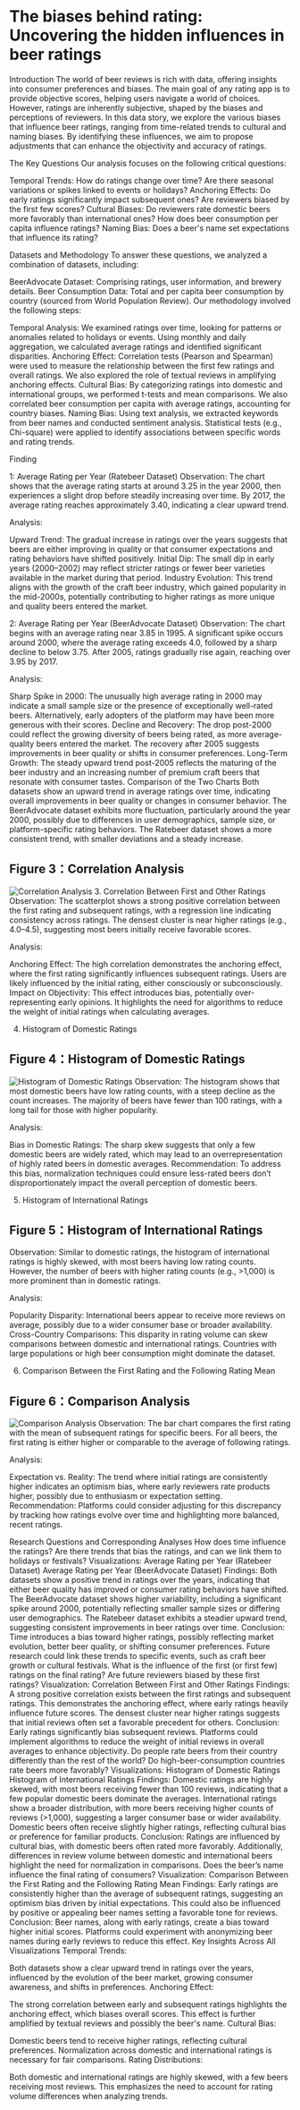 # The biases behind rating: Uncovering the hidden influences in beer ratings

Introduction
The world of beer reviews is rich with data, offering insights into consumer preferences and biases. The main goal of any rating app is to provide objective scores, helping users navigate a world of choices. However, ratings are inherently subjective, shaped by the biases and perceptions of reviewers. In this data story, we explore the various biases that influence beer ratings, ranging from time-related trends to cultural and naming biases. By identifying these influences, we aim to propose adjustments that can enhance the objectivity and accuracy of ratings.

The Key Questions
Our analysis focuses on the following critical questions:

Temporal Trends: How do ratings change over time? Are there seasonal variations or spikes linked to events or holidays?
Anchoring Effects: Do early ratings significantly impact subsequent ones? Are reviewers biased by the first few scores?
Cultural Biases: Do reviewers rate domestic beers more favorably than international ones? How does beer consumption per capita influence ratings?
Naming Bias: Does a beer's name set expectations that influence its rating?

Datasets and Methodology
To answer these questions, we analyzed a combination of datasets, including:

BeerAdvocate Dataset: Comprising ratings, user information, and brewery details.
Beer Consumption Data: Total and per capita beer consumption by country (sourced from World Population Review).
Our methodology involved the following steps:

Temporal Analysis: We examined ratings over time, looking for patterns or anomalies related to holidays or events. Using monthly and daily aggregation, we calculated average ratings and identified significant disparities.
Anchoring Effect: Correlation tests (Pearson and Spearman) were used to measure the relationship between the first few ratings and overall ratings. We also explored the role of textual reviews in amplifying anchoring effects.
Cultural Bias: By categorizing ratings into domestic and international groups, we performed t-tests and mean comparisons. We also correlated beer consumption per capita with average ratings, accounting for country biases.
Naming Bias: Using text analysis, we extracted keywords from beer names and conducted sentiment analysis. Statistical tests (e.g., Chi-square) were applied to identify associations between specific words and rating trends.

Finding


1: Average Rating per Year (Ratebeer Dataset)
Observation:
The chart shows that the average rating starts at around 3.25 in the year 2000, then experiences a slight drop before steadily increasing over time. By 2017, the average rating reaches approximately 3.40, indicating a clear upward trend.

Analysis:

Upward Trend: The gradual increase in ratings over the years suggests that beers are either improving in quality or that consumer expectations and rating behaviors have shifted positively.
Initial Dip: The small dip in early years (2000–2002) may reflect stricter ratings or fewer beer varieties available in the market during that period.
Industry Evolution: This trend aligns with the growth of the craft beer industry, which gained popularity in the mid-2000s, potentially contributing to higher ratings as more unique and quality beers entered the market.

2: Average Rating per Year (BeerAdvocate Dataset)
Observation:
The chart begins with an average rating near 3.85 in 1995. A significant spike occurs around 2000, where the average rating exceeds 4.0, followed by a sharp decline to below 3.75. After 2005, ratings gradually rise again, reaching over 3.95 by 2017.

Analysis:

Sharp Spike in 2000: The unusually high average rating in 2000 may indicate a small sample size or the presence of exceptionally well-rated beers. Alternatively, early adopters of the platform may have been more generous with their scores.
Decline and Recovery: The drop post-2000 could reflect the growing diversity of beers being rated, as more average-quality beers entered the market. The recovery after 2005 suggests improvements in beer quality or shifts in consumer preferences.
Long-Term Growth: The steady upward trend post-2005 reflects the maturing of the beer industry and an increasing number of premium craft beers that resonate with consumer tastes.
Comparison of the Two Charts
Both datasets show an upward trend in average ratings over time, indicating overall improvements in beer quality or changes in consumer behavior.
The BeerAdvocate dataset exhibits more fluctuation, particularly around the year 2000, possibly due to differences in user demographics, sample size, or platform-specific rating behaviors.
The Ratebeer dataset shows a more consistent trend, with smaller deviations and a steady increase.



## Figure 3：Correlation Analysis
![Correlation Analysis](assets/img/Correlation%20between%20first%20and%20other%20rating.png)
3. Correlation Between First and Other Ratings
Observation: The scatterplot shows a strong positive correlation between the first rating and subsequent ratings, with a regression line indicating consistency across ratings. The densest cluster is near higher ratings (e.g., 4.0–4.5), suggesting most beers initially receive favorable scores.

Analysis:

Anchoring Effect: The high correlation demonstrates the anchoring effect, where the first rating significantly influences subsequent ratings. Users are likely influenced by the initial rating, either consciously or subconsciously.
Impact on Objectivity: This effect introduces bias, potentially over-representing early opinions. It highlights the need for algorithms to reduce the weight of initial ratings when calculating averages.

4. Histogram of Domestic Ratings
## Figure 4：Histogram of Domestic Ratings
![Histogram of Domestic Ratings](assets/img/Correlation%20between%20first%20and%20other%20rating.png)
Observation: The histogram shows that most domestic beers have low rating counts, with a steep decline as the count increases. The majority of beers have fewer than 100 ratings, with a long tail for those with higher popularity.

Analysis:

Bias in Domestic Ratings: The sharp skew suggests that only a few domestic beers are widely rated, which may lead to an overrepresentation of highly rated beers in domestic averages.
Recommendation: To address this bias, normalization techniques could ensure less-rated beers don’t disproportionately impact the overall perception of domestic beers.

5. Histogram of International Ratings
## Figure 5：Histogram of International Ratings 
Observation: Similar to domestic ratings, the histogram of international ratings is highly skewed, with most beers having low rating counts. However, the number of beers with higher rating counts (e.g., >1,000) is more prominent than in domestic ratings.

Analysis:

Popularity Disparity: International beers appear to receive more reviews on average, possibly due to a wider consumer base or broader availability.
Cross-Country Comparisons: This disparity in rating volume can skew comparisons between domestic and international ratings. Countries with large populations or high beer consumption might dominate the dataset.

6. Comparison Between the First Rating and the Following Rating Mean
## Figure 6：Comparison Analysis
![Comparison Analysis](assets/img/Camparison%20between%20the%20first%20rate%20and%20the%20following%20rate%20me.png)
Observation: The bar chart compares the first rating with the mean of subsequent ratings for specific beers. For all beers, the first rating is either higher or comparable to the average of following ratings.

Analysis:

Expectation vs. Reality: The trend where initial ratings are consistently higher indicates an optimism bias, where early reviewers rate products higher, possibly due to enthusiasm or expectation setting.
Recommendation: Platforms could consider adjusting for this discrepancy by tracking how ratings evolve over time and highlighting more balanced, recent ratings.


Research Questions and Corresponding Analyses
How does time influence the ratings? Are there trends that bias the ratings, and can we link them to holidays or festivals?
Visualizations:
Average Rating per Year (Ratebeer Dataset)
Average Rating per Year (BeerAdvocate Dataset)
Findings:
Both datasets show a positive trend in ratings over the years, indicating that either beer quality has improved or consumer rating behaviors have shifted.
The BeerAdvocate dataset shows higher variability, including a significant spike around 2000, potentially reflecting smaller sample sizes or differing user demographics.
The Ratebeer dataset exhibits a steadier upward trend, suggesting consistent improvements in beer ratings over time.
Conclusion: Time introduces a bias toward higher ratings, possibly reflecting market evolution, better beer quality, or shifting consumer preferences. Future research could link these trends to specific events, such as craft beer growth or cultural festivals.
What is the influence of the first (or first few) ratings on the final rating? Are future reviewers biased by these first ratings?
Visualization: Correlation Between First and Other Ratings
Findings:
A strong positive correlation exists between the first ratings and subsequent ratings. This demonstrates the anchoring effect, where early ratings heavily influence future scores.
The densest cluster near higher ratings suggests that initial reviews often set a favorable precedent for others.
Conclusion: Early ratings significantly bias subsequent reviews. Platforms could implement algorithms to reduce the weight of initial reviews in overall averages to enhance objectivity.
Do people rate beers from their country differently than the rest of the world? Do high-beer-consumption countries rate beers more favorably?
Visualizations:
Histogram of Domestic Ratings
Histogram of International Ratings
Findings:
Domestic ratings are highly skewed, with most beers receiving fewer than 100 reviews, indicating that a few popular domestic beers dominate the averages.
International ratings show a broader distribution, with more beers receiving higher counts of reviews (>1,000), suggesting a larger consumer base or wider availability.
Domestic beers often receive slightly higher ratings, reflecting cultural bias or preference for familiar products.
Conclusion: Ratings are influenced by cultural bias, with domestic beers often rated more favorably. Additionally, differences in review volume between domestic and international beers highlight the need for normalization in comparisons.
Does the beer’s name influence the final rating of consumers?
Visualization: Comparison Between the First Rating and the Following Rating Mean
Findings:
Early ratings are consistently higher than the average of subsequent ratings, suggesting an optimism bias driven by initial expectations. This could also be influenced by positive or appealing beer names setting a favorable tone for reviews.
Conclusion: Beer names, along with early ratings, create a bias toward higher initial scores. Platforms could experiment with anonymizing beer names during early reviews to reduce this effect.
Key Insights Across All Visualizations
Temporal Trends:

Both datasets show a clear upward trend in ratings over the years, influenced by the evolution of the beer market, growing consumer awareness, and shifts in preferences.
Anchoring Effect:

The strong correlation between early and subsequent ratings highlights the anchoring effect, which biases overall scores. This effect is further amplified by textual reviews and possibly the beer's name.
Cultural Bias:

Domestic beers tend to receive higher ratings, reflecting cultural preferences. Normalization across domestic and international ratings is necessary for fair comparisons.
Rating Distributions:

Both domestic and international ratings are highly skewed, with a few beers receiving most reviews. This emphasizes the need to account for rating volume differences when analyzing trends.


